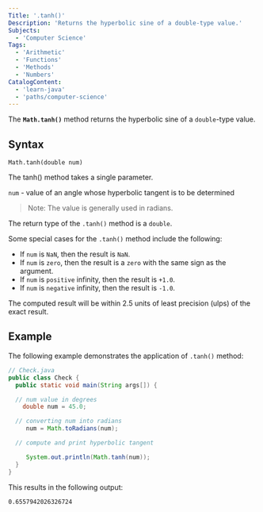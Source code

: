 ```yaml
---
Title: '.tanh()'
Description: 'Returns the hyperbolic sine of a double-type value.'
Subjects:
  - 'Computer Science'
Tags:
  - 'Arithmetic'
  - 'Functions'
  - 'Methods'
  - 'Numbers'
CatalogContent:
  - 'learn-java'
  - 'paths/computer-science'
---
```


The **`Math.tanh()`** method returns the hyperbolic sine of a `double`-type value.

## Syntax

```pseudo
Math.tanh(double num)
```

The tanh() method takes a single parameter.

`num` - value of an angle whose hyperbolic tangent is to be determined

> Note: The value is generally used in radians.

The return type of the `.tanh()` method is a `double`.

Some special cases for the `.tanh()` method include the following:

- If `num` is `NaN`, then the result is `NaN`.
- If `num` is `zero`, then the result is a `zero` with the same sign as the argument.
- If `num` is `positive` infinity, then the result is `+1.0`.
- If `num` is `negative` infinity, then the result is `-1.0`.

The computed result will be within 2.5 units of least precision (ulps) of the exact result.

## Example

The following example demonstrates the application of `.tanh()` method:

```java
// Check.java
public class Check {
  public static void main(String args[]) {

  // num value in degrees
    double num = 45.0;

  // converting num into radians
     num = Math.toRadians(num);

  // compute and print hyperbolic tangent

     System.out.println(Math.tanh(num));
  }
}
```

This results in the following output:

```shell
0.6557942026326724
```
